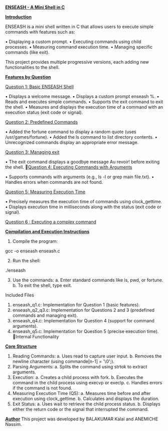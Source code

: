 <ins>**ENSEASH - A Mini Shell in C**</ins>


<ins>**Introduction**</ins>

ENSEASH is a mini shell written in C that allows users to execute simple commands with
features such as:

   •   Displaying a custom prompt.
   •   Executing commands using child processes.
   •   Measuring command execution time.
   •   Managing specific commands (like exit).

This project provides multiple progressive versions, each adding new functionalities to the
shell.




<ins>**Features by Question**</ins>

<ins>Question 1: Basic ENSEASH Shell</ins>

   •   Displays a welcome message.
   •   Displays a custom prompt enseash %.
   •   Reads and executes simple commands.
   •   Supports the exit command to exit the shell.
   •   Measures and displays the execution time of a command with an execution status
       (exit code or signal).

<ins>Question 2: Predefined Commands</ins>

   •   Added the fortune command to display a random quote (uses /usr/games/fortune).
   •   Added the ls command to list directory contents.
   •   Unrecognized commands display an appropriate error message.

<ins>Question 3: Managing exit</ins>

   •   The exit command displays a goodbye message Au revoir! before exiting the shell.
<ins>Question 4: Executing Commands with Arguments</ins>

   •   Supports commands with arguments (e.g., ls -l or grep main file.txt).
   •   Handles errors when commands are not found.

<ins>Question 5: Measuring Execution Time</ins>

   •   Precisely measures the execution time of commands using clock_gettime.
   •   Displays execution time in milliseconds along with the status (exit code or signal).

<ins>Question 6 : Executing a complex command</ins>



<ins>**Compilation and Execution Instructions**</ins>
   1. Compile the program:

gcc -o enseash enseash.c


   2. Run the shell:

./enseash


   3. Use the commands:
         a. Enter standard commands like ls, pwd, or fortune.
         b. To exit the shell, type exit.



Included Files
   1. enseash_q1.c: Implementation for Question 1 (basic features).
   2. enseash_q2_q3.c: Implementation for Questions 2 and 3 (predefined commands and
      managing exit).
   3. enseash_q4.c: Implementation for Question 4 (support for command arguments).
   4. enseash_q5.c: Implementation for Question 5 (precise execution time).
Internal Functionality

<ins>**Core Structure**</ins>

   1. Reading Commands:
          a. Uses read to capture user input.
          b. Removes the newline character (using commande[n-1] = '\0';).
   2. Parsing Arguments:
          a. Splits the command using strtok to extract arguments.
   3. Execution:
          a. Creates a child process with fork.
          b. Executes the command in the child process using execvp or execlp.
          c. Handles errors if the command is not found.
   4. Measuring Execution Time (Q5):
          a. Measures time before and after execution using clock_gettime.
          b. Calculates and displays the duration.
   5. Exit Status:
          a. Uses wait to retrieve the child process status.
          b. Displays either the return code or the signal that interrupted the command.

<ins>**Author**</ins>
This project was developed by BALAKUMAR Kalai and ANEMICHE Nassim.

